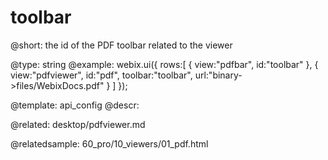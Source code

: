 toolbar
=============

@short:
	the id of the PDF toolbar related to the viewer

@type: string
@example:
webix.ui({
    rows:[
        { view:"pdfbar", id:"toolbar" },
        { 
            view:"pdfviewer", 
            id:"pdf", 
            toolbar:"toolbar", 
            url:"binary->files/WebixDocs.pdf"
        }
    ]
});

@template:	api_config
@descr:

@related:
desktop/pdfviewer.md

@relatedsample:
60_pro/10_viewers/01_pdf.html
